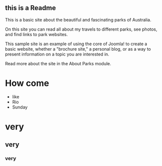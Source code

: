 ## this is a Readme
This is a basic site about the beautiful and fascinating parks of Australia.

On this site you can read all about my travels to different parks, see photos, and find links to park websites.

This sample site is an example of using the core of Joomla! to create a basic website, whether a "brochure site,"  a personal blog, or as a way to present information on a topic you are interested in.

Read more about the site in the About Parks module.
# How come 

* like
* Rio
* Sunday 

# very

## very 

### very 
